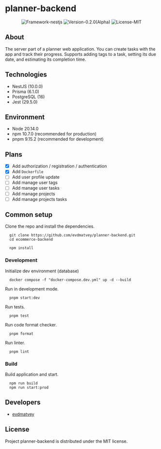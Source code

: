 # planner-backend

<p align="center">
  <img src="https://img.shields.io/badge/Framework-nestjs-blue%3Fstyle%3Dflat" alt="Framework-nestjs"/>
  <img src="https://img.shields.io/badge/Version-0.2.0_(Alpha)-purple?style=flat" alt="Version-0.2.0(Alpha)"/>
  <img src="https://img.shields.io/badge/License-MIT-green?style=flat" alt="License-MIT"/>
</p>

## About

The server part of a planner web application. You can create tasks with the app and track their progress. Supports adding tags to a task, setting its due date, and estimating its completion time.

## Technologies

- NestJS (10.0.0)
- Prisma (6.1.0)
- PostgreSQL (16)
- Jest (29.5.0)

## Environment

- Node 20.14.0
- npm 10.7.0 (recommended for production)
- pnpm 9.15.2 (recommended for development)

## Plans

- [x] Add authorization / registration / authentication
- [x] Add `Dockerfile`
- [ ] Add user profile update
- [ ] Add manage user tags
- [ ] Add manage user tasks
- [ ] Add manage projects
- [ ] Add manage projects tasks

## Common setup

Clone the repo and install the dependencies.

```
  git clone https://github.com/evdmatvey/planner-backend.git
  cd ecommerce-backend
```

```
  npm install
```

### Development

Initialize dev environment (database)

```
  docker compose -f "docker-compose.dev.yml" up -d --build
```

Run in development mode.

```
  pnpm start:dev
```

Run tests.

```
  pnpm test
```

Run code format checker.

```
  pnpm format
```

Run linter.

```
  pnpm lint
```

### Build

Build application and start.

```
  npm run build
  npm run start:prod
```

## Developers

- [evdmatvey](https://github.com/evdmatvey)

## License

Project planner-backend is distributed under the MIT license.
